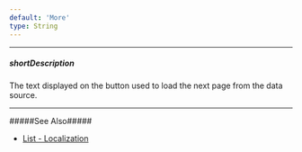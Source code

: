 ```yaml
---
default: 'More'
type: String
---
```

---
##### shortDescription
The text displayed on the button used to load the next page from the data source.

---
#####See Also#####
- [List - Localization](/concepts/05%20Widgets/List/50%20Localization.md '/Documentation/Guide/Widgets/List/Localization/')